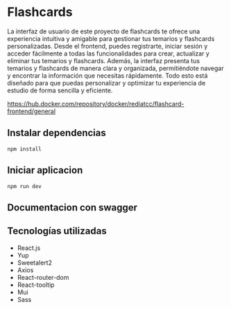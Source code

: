 # Flashcards

La interfaz de usuario de este proyecto de flashcards te ofrece una experiencia intuitiva y amigable para gestionar tus temarios y flashcards personalizadas. Desde el frontend, puedes registrarte, iniciar sesión y acceder fácilmente a todas las funcionalidades para crear, actualizar y eliminar tus temarios y flashcards. Además, la interfaz presenta tus temarios y flashcards de manera clara y organizada, permitiéndote navegar y encontrar la información que necesitas rápidamente. Todo esto está diseñado para que puedas personalizar y optimizar tu experiencia de estudio de forma sencilla y eficiente.

https://hub.docker.com/repository/docker/rediatcc/flashcard-frontend/general

## Instalar dependencias

`npm install`

## Iniciar aplicacion

`npm run dev`

## Documentacion con swagger

## Tecnologías utilizadas
- React.js
- Yup
- Sweetalert2
- Axios
- React-router-dom
- React-tooltip
- Mui
- Sass
